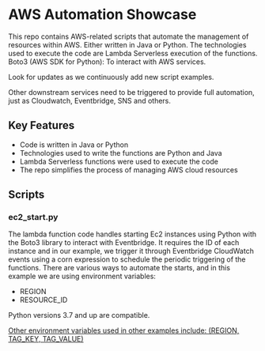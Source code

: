 # AWS Automation Showcase
This repo contains AWS-related scripts that automate the management of resources within AWS. Either written in Java or Python.  The technologies used to execute the code are Lambda Serverless execution of the functions. Boto3 (AWS SDK for Python): To interact with AWS services.

Look for updates as we continuously add new script examples.

Other downstream services need to be triggered to provide full automation, just as Cloudwatch, Eventbridge, SNS and others.
## Key Features
- Code is written in Java or Python
- Technologies used to write the functions are Python and Java
- Lambda Serverless functions were used to execute the code
- The repo simplifies the process of managing AWS cloud resources

## Scripts

### ec2_start.py
The lambda function code handles starting Ec2 instances using Python with the Boto3 library to interact with Eventbridge.  It requires the ID of each instance and in our example, we trigger it through Eventbridge CloudWatch events using a corn expression to schedule the periodic triggering of the functions.  There are various ways to automate the starts, and in this example we are using environment variables:
- REGION
- RESOURCE_ID

Python versions 3.7 and up are compatible.

[Other environment variables used in other examples include: (REGION, TAG_KEY, TAG_VALUE)](https://github.com/Difeozo/AWS-Lambda-Automation/)

